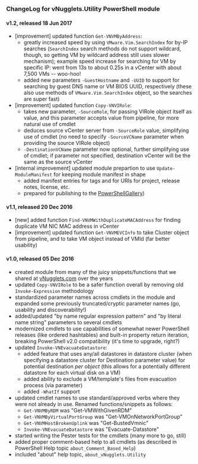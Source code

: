 ### ChangeLog for vNugglets.Utility PowerShell module

#### v1.2, released 18 Jun 2017

- \[improvement] updated function `Get-VNVMByAddress`:
  - greatly increased speed by using `VMware.Vim.SearchIndex` for by-IP searches (`SearchIndex` search methods do not support wildcard, though, so getting VM by wildcard address still uses slower mechanism); example speed increase for searching for VM by specific IP: went from 13s to about 0.25s in a vCenter with about 7,500 VMs -- woo-hoo!
  - added new parameters `-GuestHostname` and `-UUID` to support for searching by guest DNS name or VM BIOS UUID, respectively (these also use methods of `VMware.Vim.SearchIndex` object, so the searches are super fast)
- \[improvement] updated function `Copy-VNVIRole`:
  - takes new parameter, `-SourceRole`, for passing VIRole object itself as value, and this parameter accepts value from pipeline, for more natural use of cmdlet
  - deduces source vCenter server from `-SourceRole` value, simplifying use of cmdlet (no need to specify `-SourceVCName` parameter when providing the source VIRole object)
  - `-DestinationVCName` parameter now optional, further simplifying use of cmdlet; if parameter not specified, destination vCenter will be the same as the source vCenter
- \[internal improvement] updated module prepartion to use `Update-ModuleManifest` for keeping module manifest in shape
  - added manifest entries for tags and for URIs for project, release notes, license, etc.
  - prepared for publishing to the [PowerShellGallery](https://www.powershellgallery.com/))
  

#### v1.1, released 20 Dec 2016

- \[new] added function `Find-VNVMWithDuplicateMACAddress` for finding duplicate VM NIC MAC address in vCenter
- \[improvement] updated function `Get-VNVMEVCInfo` to take Cluster object from pipeline, and to take VM object instead of VMId (far better usability)

#### v1.0, released 05 Dec 2016

- created module from many of the juicy snippets/functions that we shared at [vNugglets.com](http://vNugglets.com) over the years
- updated `Copy-VNVIRole` to be a safer function overall by removing old `Invoke-Expression` methodology
- standardized parameter names across cmdlets in the module and expanded some previously truncated/cryptic parameter names (go, usability and discoverability!)
- added/updated "by name regular expression pattern" and "by literal name string" parameters to several cmdlets
- modernized cmdlets to use capabilities of somewhat newer PowerShell releases (like ordered hashtables) and built-in property return iteration, breaking PowerShell v2.0 compatibility (it's time to upgrade, right?)
- updated `Invoke-VNEvacuateDatastore`:
  - added feature that uses any/all datastores in datastore cluster (when specifying a datastore cluster for Destination parameter value) for potential destination _per object_ (this allows for a potentially different datastore for each virtual disk on a VM)
  - added ability to exclude a VM/template's files from evacuation process (via parameter)
  - added `-WhatIf` support
- updated cmdlet names to use standard/approved verbs where they were not already in use. Renamed functions/snippets as follows:
  - `Get-VNVMByRDM` was "Get-VMWithGivenRDM"
  - `Get-VNVMByVirtualPortGroup` was "Get-VMOnNetworkPortGroup"
  - `Get-VNVMHostBrokenUplink` was "Get-BustedVmnic"
  - `Invoke-VNEvacuateDatastore` was "Evacuate-Datastore"
- started writing the Pester tests for the cmdlets (many more to go, still)
- added proper comment-based help to all cmdlets (as described in PowerShell Help topic `about_Comment_Based_Help`)
- included "about" help topic, `about_vNugglets.Utility`
